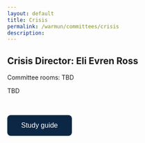 ```yaml
---
layout: default
title: Crisis
permalink: /warmun/committees/crisis
description:
---
```

## Crisis Director: Eli Evren Ross

Committee rooms: TBD

TBD

<br><br>
<a href="https://drive.google.com/file/d/1R7XUj6deBogGOS-ZI7WhYnutC7_VAyM2/view?usp=sharing"><button style="background-color:#0C2745;border: none; border-radius: 8px; color: white; padding: 15px 32px; text-align: center; text-decoration: none; display: inline-block; font-size: 16px; cursor: pointer;">Study guide</button></a>
